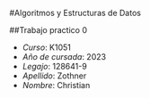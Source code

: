 #Algoritmos y Estructuras de Datos

##Trabajo practico 0

+ *Curso*: K1051
+ *Año de cursada*: 2023
+ *Legajo*: 128641-9
+ *Apellido*: Zothner
+ *Nombre*: Christian
